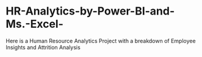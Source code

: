 # HR-Analytics-by-Power-BI-and-Ms.-Excel-
Here is a Human Resource  Analytics Project with a breakdown of Employee Insights and Attrition Analysis
